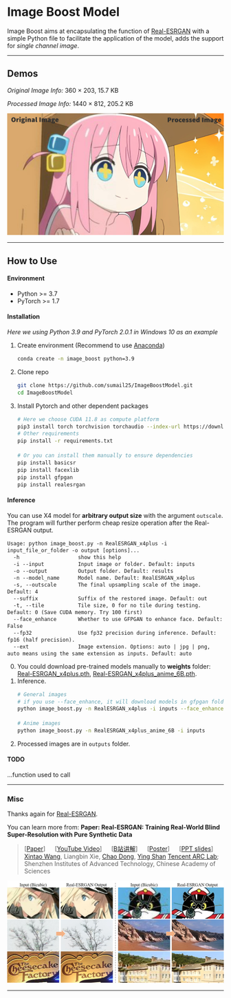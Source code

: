 # Image Boost Model

Image Boost aims at encapsulating the function of [Real-ESRGAN](https://github.com/xinntao/Real-ESRGAN) with a simple Python file to facilitate the application of the model, adds the support for *single channel image*.

---

## Demos

*Original Image Info:* 360 $\times$ 203, 15.7 KB

*Processed Image Info:* 1440 $\times$ 812, 205.2 KB
<p align="center">
    <img src="assets/demo.jpg" width="700"/>
</p>

---

## How to Use

#### Environment
- Python >= 3.7
- PyTorch >= 1.7

#### Installation
*Here we using Python 3.9 and PyTorch 2.0.1 in Windows 10 as an example*
1. Create environment (Recommend to use [Anaconda](https://www.anaconda.com/))
   ```bash
   conda create -n image_boost python=3.9
   ```
2. Clone repo
   ```bash
   git clone https://github.com/sumail25/ImageBoostModel.git
   cd ImageBoostModel
   ```

4. Install Pytorch and other dependent packages
   ```bash
   # Here we choose CUDA 11.8 as compute platform
   pip3 install torch torchvision torchaudio --index-url https://download.pytorch.org/whl/cu118
   # Other requirements
   pip install -r requirements.txt

   # Or you can install them manually to ensure dependencies
   pip install basicsr
   pip install facexlib
   pip install gfpgan
   pip install realesrgan
   ```

#### Inference

You can use X4 model for **arbitrary output size** with the argument `outscale`. The program will further perform cheap resize operation after the Real-ESRGAN output.

```console
Usage: python image_boost.py -n RealESRGAN_x4plus -i input_file_or_folder -o output [options]...
  -h                   show this help
  -i --input           Input image or folder. Default: inputs
  -o --output          Output folder. Default: results
  -n --model_name      Model name. Default: RealESRGAN_x4plus
  -s, --outscale       The final upsampling scale of the image. Default: 4
  --suffix             Suffix of the restored image. Default: out
  -t, --tile           Tile size, 0 for no tile during testing. Default: 0 (Save CUDA memory. Try 100 first)
  --face_enhance       Whether to use GFPGAN to enhance face. Default: False
  --fp32               Use fp32 precision during inference. Default: fp16 (half precision).
  --ext                Image extension. Options: auto | jpg | png, auto means using the same extension as inputs. Default: auto
```
0. You could download pre-trained models manually to **weights** folder: [Real-ESRGAN_x4plus.pth](https://github.com/xinntao/Real-ESRGAN/releases/download/v0.1.0/RealESRGAN_x4plus.pth), [Real-ESRGAN_x4plus_anime_6B.pth](https://github.com/xinntao/Real-ESRGAN/releases/download/v0.2.2.4/RealESRGAN_x4plus_anime_6B.pth).
1. Inference.
   ```bash
   # General images
   # if you use --face_enhance, it will download models in gfpgan folder for face enhance.
   python image_boost.py -n RealESRGAN_x4plus -i inputs --face_enhance

   # Anime images
   python image_boost.py -n RealESRGAN_x4plus_anime_6B -i inputs
   ```
3. Processed images are in `outputs` folder.

#### TODO
...function used to call

---


### Misc
Thanks again for [Real-ESRGAN](https://github.com/xinntao/Real-ESRGAN).

You can learn more from: **Paper: Real-ESRGAN: Training Real-World Blind Super-Resolution with Pure Synthetic Data**

> [[Paper](https://arxiv.org/abs/2107.10833)] &emsp; [[YouTube Video](https://www.youtube.com/watch?v=fxHWoDSSvSc)] &emsp; [[B站讲解](https://www.bilibili.com/video/BV1H34y1m7sS/)] &emsp; [[Poster](https://xinntao.github.io/projects/RealESRGAN_src/RealESRGAN_poster.pdf)] &emsp; [[PPT slides](https://docs.google.com/presentation/d/1QtW6Iy8rm8rGLsJ0Ldti6kP-7Qyzy6XL/edit?usp=sharing&ouid=109799856763657548160&rtpof=true&sd=true)]
> [Xintao Wang](https://xinntao.github.io/), Liangbin Xie, [Chao Dong](https://scholar.google.com.hk/citations?user=OSDCB0UAAAAJ), [Ying Shan](https://scholar.google.com/citations?user=4oXBp9UAAAAJ&hl=en)
> [Tencent ARC Lab](https://arc.tencent.com/en/ai-demos/imgRestore); Shenzhen Institutes of Advanced Technology, Chinese Academy of Sciences

<p align="center">
  <img src="assets/teaser.jpg">
</p>

---